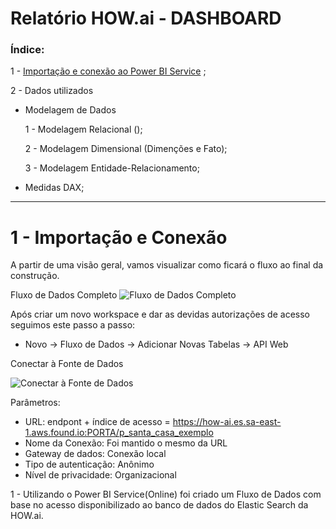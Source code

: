 # Relatório HOW.ai - DASHBOARD

### Índice:

1 - [Importação e conexão ao Power BI Service](https://github.com/fuculo/Engenharia-de-Dados/blob/main/HOW.ai/Documenta%C3%A7%C3%A3o%20Dashboard.md#L20)
;

2 - Dados utilizados
  *	Modelagem de Dados
  
      1 - Modelagem Relacional ();
  
      2 - Modelagem Dimensional (Dimenções e Fato);
  
      3 - Modelagem Entidade-Relacionamento;
  *	Medidas DAX;

___

# 1 - Importação e Conexão

A partir de uma visão geral, vamos visualizar como ficará o fluxo ao final da construção.

Fluxo de Dados Completo
![Fluxo de Dados Completo](https://github.com/fuculo/Engenharia-de-Dados/assets/138727304/e86abfb7-19fa-4456-91c4-387f8aa58307)

Após criar um novo workspace e dar as devidas autorizações de acesso seguimos este passo a passo:
* Novo -> Fluxo de Dados -> Adicionar Novas Tabelas -> API Web



Conectar à Fonte de Dados

![Conectar à Fonte de Dados](https://github.com/fuculo/Engenharia-de-Dados/assets/138727304/8c5e3fe6-6401-40f1-8463-b4ac99b06180)


Parâmetros:
* URL: endpont + índice de acesso = https://how-ai.es.sa-east-1.aws.found.io:PORTA/p_santa_casa_exemplo
* Nome da Conexão: Foi mantido o mesmo da URL
* Gateway de dados: Conexão local
* Tipo de autenticação: Anônimo
* Nível de privacidade: Organizacional


1 - Utilizando o Power BI Service(Online) foi criado um Fluxo de Dados com base no acesso disponibilizado ao banco de dados do Elastic Search da HOW.ai.
